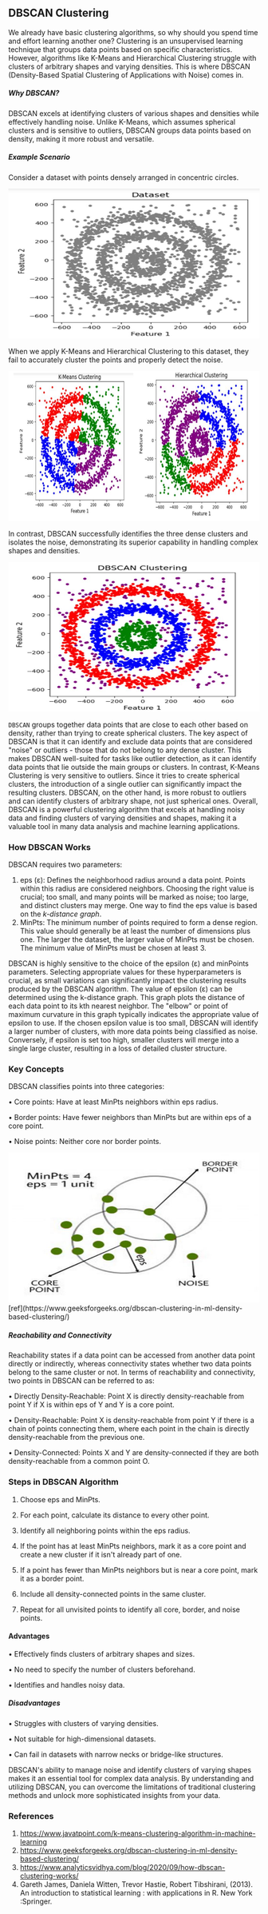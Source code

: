 ## DBSCAN Clustering

We already have basic clustering algorithms, so why should you spend time and effort learning another one? Clustering is an unsupervised learning technique that groups data points based on specific characteristics. However, algorithms like K-Means and Hierarchical Clustering struggle with clusters of arbitrary shapes and varying densities. This is where DBSCAN (Density-Based Spatial Clustering of Applications with Noise) comes in.

##### Why DBSCAN?

DBSCAN excels at identifying clusters of various shapes and densities while effectively handling noise. Unlike K-Means, which assumes spherical clusters and is sensitive to outliers, DBSCAN groups data points based on density, making it more robust and versatile.

##### Example Scenario

Consider a dataset with points densely arranged in concentric circles. 

<img src="figDBSCAN/dbs1.JPG" width="600" height="300"> 

When we apply K-Means and Hierarchical Clustering to this dataset, they fail to accurately cluster the points and properly detect the noise.

<img src="figDBSCAN/dbskh.JPG" width="600" height="300"> 

In contrast, DBSCAN successfully identifies the three dense clusters and isolates the noise, demonstrating its superior capability in handling complex shapes and densities.

<img src="figDBSCAN/dbs6.JPG" width="600" height="300">

`DBSCAN` groups together data points that are close to each other based on density, rather than trying to create spherical clusters.
The key aspect of DBSCAN is that it can identify and exclude data points that are considered "noise" or outliers - those that do not belong to any dense cluster. This makes DBSCAN well-suited for tasks like outlier detection, as it can identify data points that lie outside the main groups or clusters.
In contrast, K-Means Clustering is very sensitive to outliers. Since it tries to create spherical clusters, the introduction of a single outlier can significantly impact the resulting clusters. DBSCAN, on the other hand, is more robust to outliers and can identify clusters of arbitrary shape, not just spherical ones.
Overall, DBSCAN is a powerful clustering algorithm that excels at handling noisy data and finding clusters of varying densities and shapes, making it a valuable tool in many data analysis and machine learning applications.

### How DBSCAN Works
DBSCAN requires two parameters:
1.	eps (ε): Defines the neighborhood radius around a data point. Points within this radius are considered neighbors. Choosing the right value is crucial; too small, and many points will be marked as noise; too large, and distinct clusters may merge. One way to find the eps value is based on the *k-distance graph*.
2.	MinPts: The minimum number of points required to form a dense region. This value should generally be at least the number of dimensions plus one. The larger the dataset, the larger value of MinPts must be chosen. The minimum value of MinPts must be chosen at least 3.

DBSCAN is highly sensitive to the choice of the epsilon (ε) and minPoints parameters. Selecting appropriate values for these hyperparameters is crucial, as small variations can significantly impact the clustering results produced by the DBSCAN algorithm. The value of epsilon (ε) can be determined using the k-distance graph. This graph plots the distance of each data point to its kth nearest neighbor. The "elbow" or point of maximum curvature in this graph typically indicates the appropriate value of epsilon to use. If the chosen epsilon value is too small, DBSCAN will identify a larger number of clusters, with more data points being classified as noise. Conversely, if epsilon is set too high, smaller clusters will merge into a single large cluster, resulting in a loss of detailed cluster structure.
   
### Key Concepts
DBSCAN classifies points into three categories:

•	Core points: Have at least MinPts neighbors within eps radius.

•	Border points: Have fewer neighbors than MinPts but are within eps of a core point.

•	Noise points: Neither core nor border points.

<img src="figDBSCAN/db2.JPG" width="600" height="300"> 
[ref](https://www.geeksforgeeks.org/dbscan-clustering-in-ml-density-based-clustering/)

##### Reachability and Connectivity

Reachability states if a data point can be accessed from another data point directly or indirectly, whereas connectivity states whether two data points belong to the same cluster or not. In terms of reachability and connectivity, two points in DBSCAN can be referred to as:

•	Directly Density-Reachable: Point X is directly density-reachable from point Y if X is within eps of Y and Y is a core point.

•	Density-Reachable: Point X is density-reachable from point Y if there is a chain of points connecting them, where each point in the chain is directly density-reachable from the previous one.

•	Density-Connected: Points X and Y are density-connected if they are both density-reachable from a common point O.

### Steps in DBSCAN Algorithm

1.	Choose eps and MinPts.
   
2.	For each point, calculate its distance to every other point.
   
3.	Identify all neighboring points within the eps radius.

4.	If the point has at least MinPts neighbors, mark it as a core point and create a new cluster if it isn't already part of one.
	
5.	If a point has fewer than MinPts neighbors but is near a core point, mark it as a border point.

6.	Include all density-connected points in the same cluster.
	
7.	Repeat for all unvisited points to identify all core, border, and noise points.

#### Advantages

•	Effectively finds clusters of arbitrary shapes and sizes.

•	No need to specify the number of clusters beforehand.

•	Identifies and handles noisy data.

##### Disadvantages

•	Struggles with clusters of varying densities.

•	Not suitable for high-dimensional datasets.

•	Can fail in datasets with narrow necks or bridge-like structures.

DBSCAN's ability to manage noise and identify clusters of varying shapes makes it an essential tool for complex data analysis. By understanding and utilizing DBSCAN, you can overcome the limitations of traditional clustering methods and unlock more sophisticated insights from your data.




### References

1. https://www.javatpoint.com/k-means-clustering-algorithm-in-machine-learning
2. https://www.geeksforgeeks.org/dbscan-clustering-in-ml-density-based-clustering/
3. https://www.analyticsvidhya.com/blog/2020/09/how-dbscan-clustering-works/
4. Gareth James, Daniela Witten, Trevor Hastie, Robert Tibshirani, (2013). 
An introduction to statistical learning : with applications in R. New York :Springer.

